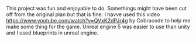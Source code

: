 This project was fun and enjoyable to do. Somethings might have been cut off from the original plan but that is fine. I havve used this video https://www.youtube.com/watch?v=QVxK2dPJr4g by Cobracode to help me make some thing for the game. Unreal engine 5 was easier to use than unity and I used blueprints in unreal engine.
